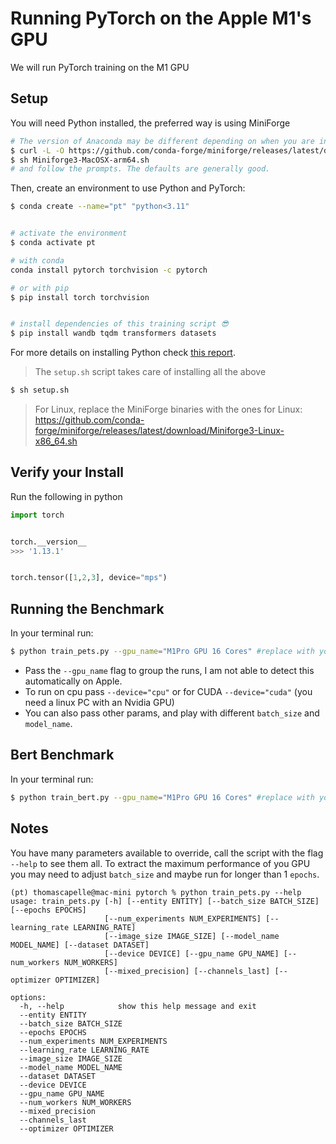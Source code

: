 # Running PyTorch on the Apple M1's GPU

We will run PyTorch training on the M1 GPU

## Setup
You will need Python installed, the preferred way is using MiniForge

```bash
# The version of Anaconda may be different depending on when you are installing`
$ curl -L -O https://github.com/conda-forge/miniforge/releases/latest/download/Miniforge3-MacOSX-arm64.sh
$ sh Miniforge3-MacOSX-arm64.sh
# and follow the prompts. The defaults are generally good.
```

Then, create an environment to use Python and PyTorch:

```bash
$ conda create --name="pt" "python<3.11"


# activate the environment
$ conda activate pt

# with conda
conda install pytorch torchvision -c pytorch

# or with pip
$ pip install torch torchvision


# install dependencies of this training script 😎
$ pip install wandb tqdm transformers datasets
```

For more details on installing Python check [this report](https://wandb.ai/tcapelle/apple_m1_pro/reports/Deep-Learning-on-the-M1-Pro-with-Apple-Silicon---VmlldzoxMjQ0NjY3).

> The `setup.sh` script takes care of installing all the above 

```bash
$ sh setup.sh
```

> For Linux, replace the MiniForge binaries with the ones for Linux:
https://github.com/conda-forge/miniforge/releases/latest/download/Miniforge3-Linux-x86_64.sh

## Verify your Install
Run the following in python

```python
import torch


torch.__version__
>>> '1.13.1'


torch.tensor([1,2,3], device="mps")
```

## Running the Benchmark
In your terminal run:

```bash
$ python train_pets.py --gpu_name="M1Pro GPU 16 Cores" #replace with your GPU name
```

- Pass the `--gpu_name` flag to group the runs, I am not able to detect this automatically on Apple.
- To run on cpu pass `--device="cpu"` or for CUDA `--device="cuda"` (you need a linux PC with an Nvidia GPU)
- You can also pass other params, and play with different `batch_size` and `model_name`.


## Bert Benchmark

In your terminal run:

```bash
$ python train_bert.py --gpu_name="M1Pro GPU 16 Cores" #replace with your GPU name
```

## Notes

You have many parameters available to override, call the script with the flag `--help` to see them all. To extract the maximum performance of you GPU you may need to adjust `batch_size` and maybe run for longer than 1 `epochs`.
```
(pt) thomascapelle@mac-mini pytorch % python train_pets.py --help
usage: train_pets.py [-h] [--entity ENTITY] [--batch_size BATCH_SIZE] [--epochs EPOCHS]
                     [--num_experiments NUM_EXPERIMENTS] [--learning_rate LEARNING_RATE]
                     [--image_size IMAGE_SIZE] [--model_name MODEL_NAME] [--dataset DATASET]
                     [--device DEVICE] [--gpu_name GPU_NAME] [--num_workers NUM_WORKERS]
                     [--mixed_precision] [--channels_last] [--optimizer OPTIMIZER]

options:
  -h, --help            show this help message and exit
  --entity ENTITY
  --batch_size BATCH_SIZE
  --epochs EPOCHS
  --num_experiments NUM_EXPERIMENTS
  --learning_rate LEARNING_RATE
  --image_size IMAGE_SIZE
  --model_name MODEL_NAME
  --dataset DATASET
  --device DEVICE
  --gpu_name GPU_NAME
  --num_workers NUM_WORKERS
  --mixed_precision
  --channels_last
  --optimizer OPTIMIZER
  ```